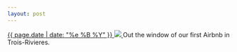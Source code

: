 ```yaml
---
layout: post
---
```


<p>
  <a href="/479">
    <time>{{ page.date | date: "%e %B %Y" }}</time>
    <img src="https://s3.amazonaws.com/life.aaronjgreenberg.com/479.jpg">
  </a>
  Out the window of our first Airbnb in Trois-Rivieres.
</p>
